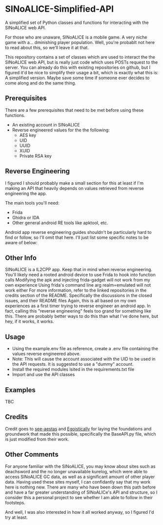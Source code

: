 # SINoALICE-Simplified-API

A simplified set of Python classes and functions for interacting with the SINoALICE web API.

For those who are unaware, SINoALICE is a mobile game. A very niche game with a... dminishing player population. Well, you're probablt not here to read about this, so we'll leave it at that.

This repository contains a set of classes which are used to interact the the SINoALICE web API, but is really just code which uses POSTs request to the server. You can already do this with existing repositories on github, but I figured it'd be nice to simplify their usage a bit, which is exactly what this is: A simplified version. Maybe save some time if someone ever decides to come along and do the same thing.

## Prerequisites

There are a few prerequisites that need to be met before using these functions.

- An existing account in SINoALICE
- Reverse engineered values for the the following:
  - AES key
  - UID
  - UUID
  - XUID
  - Private RSA key

## Reverse Engineering

I figured I should probably make a small section for this at least if I'm making an API that heavily depends on values retrieved from reverse engineering the app.

The main tools you'll need:
- Frida
- Ghidra or IDA
- Other general android RE tools like apktool, etc.

Android app reverse engineering guides shouldn't be particularly hard to find or follow, so I'll omit that here. I'll just list some specific notes to be aware of below:

## Other Info

SINoALICE is a IL2CPP app. Keep that in mind when reverse engineering.
You'll likely need a rooted android device to use Frida to hook into function calls
Modifying the apk and injecting frida-gadget will not work from my own experience
Using frida's command line arg realm=emulated will not work either
For more information, refer to the linked repositories in the credits section of the README. Specifically the discussions in the closed issues, and their README files
Again, this is all based on my own experiences as a first timer trying to reverse engineer an android app. In fact, calling this "reverse engineering" feels too grand for something like this. There are probably better ways to do this than what I've done here, but hey, if it works, it works.

## Usage

- Using the example.env file as reference, create a .env file containing the values reverse engineered above.
- Note: This will cause the account associated with the UID to be used in the API requests. It is suggested to use a "dummy" account.
- Install the required modules lsited in the requirements.txt file
- Import and use the API classes

## Examples

TBC

## Credits

Credit goes to [see-aestas](https://github.com/see-aestas/SINoALICE-API) and [Egoistically](https://github.com/Egoistically/SINoALICE) for laying the foundations and groundwork that made this possible, specifically the BaseAPI.py file, which is just modified from their work.

## Other Comments

For anyone familiar with the SINoALICE, you may know about sites such as deachsword and the no longer unavailable kurelog, which were able to access SINoALICE GC data, as well as a significant amount of other player data. Having used these sites myself, I can confidantly say that my work here is nothing new. There are many who have been down this path before and have a far greater understanding of SINoALICe's API and structure, so I consider this a personal project to see whether I am able to follow in their footsteps.

And well, I was also interested in how it all worked anyway, so I figured I'd try at least.
